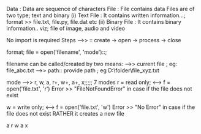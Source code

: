 Data : Data are sequence of characters
File : File contains data
Files are of two type; text and binary
(i) Text File : It contains written information...; format >> file.txt, file.py, file.dat etc
(ii) Binary File : It contains binary information.. viz; file of image, audio and video  

No import is required 
Steps -->> :: create -> open -> process -> close

format;
file = open('filename', 'mode')::;

filename can be called/created by two means: 
         -->> current file ; eg: file_abc.txt
         -->> path:: provide path  ; eg D:\folder\file_xyz.txt

mode -->> r, w, a, r+, w+, a+, x;;;;; 7 modes
r = read only; <--> f = open('file.txt', 'r')
Error >> "FileNotFoundError" in case if the file does not exist 

w = write only; <--> f = open('file.txt', 'w')
Error >> "No Error" in case if the file does not exist RATHER it creates a new file

a
r
w
a
x